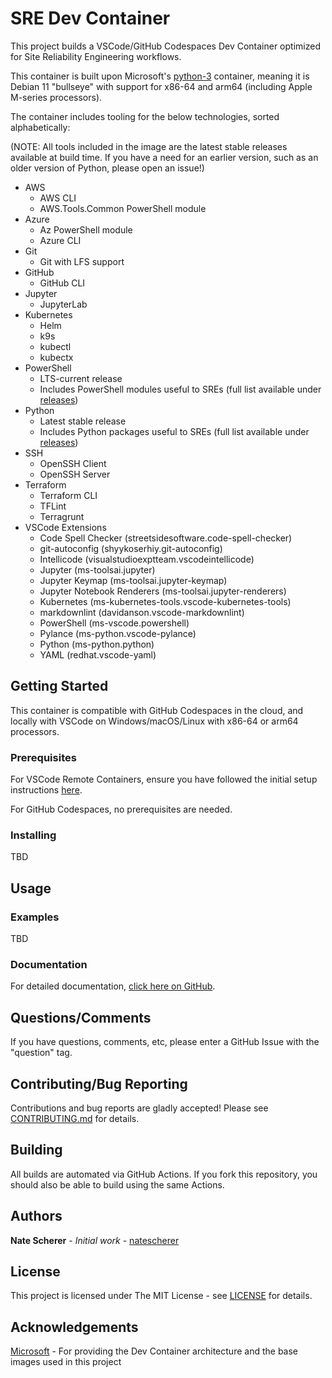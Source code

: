 # SRE Dev Container

This project builds a VSCode/GitHub Codespaces Dev Container optimized for Site Reliability Engineering workflows.

This container is built upon Microsoft's [python-3](https://github.com/microsoft/vscode-dev-containers/tree/main/containers/python-3) container, meaning it is Debian 11 "bullseye" with support for x86-64 and arm64 (including Apple M-series processors).

The container includes tooling for the below technologies, sorted alphabetically:

(NOTE: All tools included in the image are the latest stable releases available at build time. If you have a need for an earlier version, such as an older version of Python, please open an issue!)

- AWS
  - AWS CLI
  - AWS.Tools.Common PowerShell module
- Azure
  - Az PowerShell module
  - Azure CLI
- Git
  - Git with LFS support
- GitHub
  - GitHub CLI
- Jupyter
  - JupyterLab
- Kubernetes
  - Helm
  - k9s
  - kubectl
  - kubectx
- PowerShell
  - LTS-current release
  - Includes PowerShell modules useful to SREs (full list available under [releases](releases))
- Python
  - Latest stable release
  - Includes Python packages useful to SREs (full list available under [releases](releases))
- SSH
  - OpenSSH Client
  - OpenSSH Server
- Terraform
  - Terraform CLI
  - TFLint
  - Terragrunt
- VSCode Extensions
  - Code Spell Checker (streetsidesoftware.code-spell-checker)
  - git-autoconfig (shyykoserhiy.git-autoconfig)
  - Intellicode (visualstudioexptteam.vscodeintellicode)
  - Jupyter (ms-toolsai.jupyter)
  - Jupyter Keymap (ms-toolsai.jupyter-keymap)
  - Jupyter Notebook Renderers (ms-toolsai.jupyter-renderers)
  - Kubernetes (ms-kubernetes-tools.vscode-kubernetes-tools)
  - markdownlint (davidanson.vscode-markdownlint)
  - PowerShell (ms-vscode.powershell)
  - Pylance (ms-python.vscode-pylance)
  - Python (ms-python.python)
  - YAML (redhat.vscode-yaml)

## Getting Started

This container is compatible with GitHub Codespaces in the cloud, and locally with VSCode on Windows/macOS/Linux with x86-64 or arm64 processors.

### Prerequisites

For VSCode Remote Containers, ensure you have followed the initial setup instructions [here](https://code.visualstudio.com/docs/remote/containers).

For GitHub Codespaces, no prerequisites are needed.

### Installing

TBD

## Usage

### Examples

TBD

### Documentation

For detailed documentation, [click here on GitHub](docs).

## Questions/Comments

If you have questions, comments, etc, please enter a GitHub Issue with the "question" tag.

## Contributing/Bug Reporting

Contributions and bug reports are gladly accepted! Please see [CONTRIBUTING.md](CONTRIBUTING.md) for details.

## Building

All builds are automated via GitHub Actions. If you fork this repository, you should also be able to build using the same Actions.

## Authors

**Nate Scherer** - *Initial work* - [natescherer](https://github.com/natescherer)

## License

This project is licensed under The MIT License - see [LICENSE](LICENSE) for details.

## Acknowledgements

[Microsoft](https://github.com/microsoft/vscode-dev-containers) - For providing the Dev Container architecture and the base images used in this project
